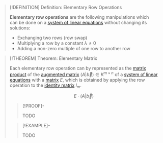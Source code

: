 >[!DEFINITION] Definition: Elementary Row Operations
>
>**Elementary row operations** are the following manipulations which can be done on a [system of linear equations](System%20of%20Linear%20Equations.md) without changing its solutions:
>
>- Exchanging two rows (row swap)
>- Multiplying a row by a constant $\lambda \ne 0$ 
>- Adding a non-zero multiple of one row to another row
>

>[!THEOREM] Theorem: Elementary Matrix
>
>Each elementary row operation can by represented as the [matrix product](../Matrices/Matrix%20Operations/Matrix%20Product.md) of the [augmented matrix](Augmented%20Matrix.md) $(A|\vec{b}) \in K^{m \times n}$ of a [system of linear equations](System%20of%20Linear%20Equations.md) with a [matrix](../Matrices/Matrix.md) $E$, which is obtained by applying the row operation to the [identity matrix](../Matrices/Square%20Matrices/Identity%20Matrix.md) $I_m$.
>
>$$E \cdot (A|\vec{b})$$
>
>>[!PROOF]-
>>
>>TODO
>
>>[!EXAMPLE]-
>>
>>TODO
>>
>